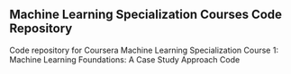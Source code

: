 ## Machine Learning Specialization Courses Code Repository 
Code repository for Coursera Machine Learning Specialization
Course 1: Machine Learning Foundations: A Case Study Approach Code
